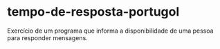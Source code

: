# tempo-de-resposta-portugol
Exercício de um programa que informa a disponibilidade de uma pessoa para responder mensagens.
